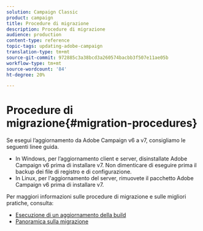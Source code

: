 ```yaml
---
solution: Campaign Classic
product: campaign
title: Procedure di migrazione
description: Procedure di migrazione
audience: production
content-type: reference
topic-tags: updating-adobe-campaign
translation-type: tm+mt
source-git-commit: 972885c3a38bcd3a260574bacbb3f507e11ae05b
workflow-type: tm+mt
source-wordcount: '84'
ht-degree: 20%

---
```



# Procedure di migrazione{#migration-procedures}

Se esegui l’aggiornamento da  Adobe Campaign v6 a v7, consigliamo le seguenti linee guida.

* In Windows, per l’aggiornamento client e server, disinstallate  Adobe Campaign v6 prima di installare v7. Non dimenticare di eseguire prima il backup dei file di registro e di configurazione.
* In Linux, per l&#39;aggiornamento del server, rimuovete il pacchetto Adobe Campaign v6  prima di installare v7.

Per maggiori informazioni sulle procedure di migrazione e sulle migliori pratiche, consulta:

* [Esecuzione di un aggiornamento della build](https://helpx.adobe.com/it/campaign/kb/acc-build-upgrade.html)
* [Panoramica sulla migrazione](../../migration/using/about-migration.md)

